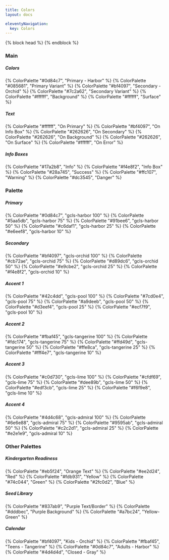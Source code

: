 ```yaml
---
title: Colors
layout: docs

eleventyNavigation:
  key: Colors
---
```

{% block head %}
<meta name="custom" value="hello">
{% endblock %}

### Main

<div class="card mb-3">
  <div class="container-fluid card-body">
    <div class="row row-cols-md-3 row-cols-sm-2 row-cols-1">
      <div class="col mb-3">
        <h5 class="mx-2">Colors</h5>
        {% ColorPalette "#0d84c7", "Primary - Harbor" %}
        {% ColorPalette "#085681", "Primary Variant" %}
        {% ColorPalette "#bf4097", "Secondary - Orchid" %}
        {% ColorPalette "#7c2a62", "Secondary Variant" %}
        {% ColorPalette "#ffffff", "Background" %}
        {% ColorPalette "#ffffff", "Surface" %}
      </div>
      <div class="col mb-3">
        <h5 class="mx-2">Text</h5>
        {% ColorPalette "#ffffff", "On Primary" %}
        {% ColorPalette "#bf4097", "On Info Box" %}
        {% ColorPalette "#262626", "On Secondary" %}
        {% ColorPalette "#262626", "On Background" %}
        {% ColorPalette "#262626", "On Surface" %}
        {% ColorPalette "#ffffff", "On Error" %}
      </div>
      <div class="col mb-3">
        <h5 class="mx-2">Info Boxes</h5>
        {% ColorPalette "#17a2b8", "Info" %}
        {% ColorPalette "#f4e8f2", "Info Box" %}
        {% ColorPalette "#28a745", "Success" %}
        {% ColorPalette "#ffc107", "Warning" %}
        {% ColorPalette "#dc3545", "Danger" %}
      </div>
    </div>
  </div>
</div>

### Palette

<div class="card mb-3">
  <div class="container-fluid card-body">
    <div class="row row-cols-md-3 row-cols-sm-2 row-cols-1">
      <div class="col mb-3">
        <h5 class="mx-2">Primary</h5>
        {% ColorPalette "#0d84c7", "gcls-harbor 100" %}
        {% ColorPalette "#5aa5db", "gcls-harbor 75" %}
        {% ColorPalette "#91bee6", "gcls-harbor 50" %}
        {% ColorPalette "#c6daf1", "gcls-harbor 25" %}
        {% ColorPalette "#e6eef8", "gcls-harbor 10" %}
      </div>
      <div class="col mb-3">
        <h5 class="mx-2">Secondary</h5>
        {% ColorPalette "#bf4097", "gcls-orchid 100" %}
        {% ColorPalette "#cb72ae", "gcls-orchid 75" %}
        {% ColorPalette "#d89dc6", "gcls-orchid 50" %}
        {% ColorPalette "#e9cbe2", "gcls-orchid 25" %}
        {% ColorPalette "#f4e8f2", "gcls-orchid 10" %}
      </div>
      <div class="col mb-3">
        <h5 class="mx-2">Accent 1</h5>
        {% ColorPalette "#42c4dd", "gcls-pool 100" %}
        {% ColorPalette "#7cd0e4", "gcls-pool 75" %}
        {% ColorPalette "#a9deeb", "gcls-pool 50" %}
        {% ColorPalette "#d3eef4", "gcls-pool 25" %}
        {% ColorPalette "#ecf7f9", "gcls-pool 10" %}
      </div>
      <div class="col mb-3">
        <h5 class="mx-2">Accent 2</h5>
        {% ColorPalette "#fbaf45", "gcls-tangerine 100" %}
        {% ColorPalette "#fdc174", "gcls-tangerine 75" %}
        {% ColorPalette "#ffd49d", "gcls-tangerine 50" %}
        {% ColorPalette "#ffe8ca", "gcls-tangerine 25" %}
        {% ColorPalette "#fff4e7", "gcls-tangerine 10" %}
      </div>
      <div class="col mb-3">
        <h5 class="mx-2">Accent 3</h5>
        {% ColorPalette "#c0d730", "gcls-lime 100" %}
        {% ColorPalette "#cfdf69", "gcls-lime 75" %}
        {% ColorPalette "#dee89b", "gcls-lime 50" %}
        {% ColorPalette "#edf3cb", "gcls-lime 25" %}
        {% ColorPalette "#f6f9e8", "gcls-lime 10" %}
      </div>
      <div class="col mb-3">
        <h5 class="mx-2">Accent 4</h5>
        {% ColorPalette "#4d4c68", "gcls-admiral 100" %}
        {% ColorPalette "#6e6e88", "gcls-admiral 75" %}
        {% ColorPalette "#9595ab", "gcls-admiral 50" %}
        {% ColorPalette "#c2c2d1", "gcls-admiral 25" %}
        {% ColorPalette "#e2e1e9", "gcls-admiral 10" %}
      </div>
    </div>
  </div>
</div>

### Other Palettes

<div class="card mb-3">
  <div class="container-fluid card-body">
    <div class="row row-cols-md-3 row-cols-sm-2 row-cols-1">
      <div class="col mb-3">
        <h5 class="mx-2">Kindergarten Readiness</h5>
        {% ColorPalette "#eb5f24", "Orange Text" %}
        {% ColorPalette "#ee2d24", "Red" %}
        {% ColorPalette "#fdb931", "Yellow" %}
        {% ColorPalette "#74c044", "Green" %}
        {% ColorPalette "#2fc0d2", "Blue" %}
      </div>
      <div class="col mb-3">
        <h5 class="mx-2">Seed Library</h5>
        {% ColorPalette "#837ab9", "Purple Text/Border" %}
        {% ColorPalette "#dddbec", "Purple Background" %}
        {% ColorPalette "#a7bc24", "Yellow-Green" %}
      </div>
      <div class="col mb-3">
        <h5 class="mx-2">Calendar</h5>
        {% ColorPalette "#bf4097", "Kids - Orchid" %}
        {% ColorPalette "#fbaf45", "Teens - Tangerine" %}
        {% ColorPalette "#0d84c7", "Adults - Harbor" %}
        {% ColorPalette "#4d4d4d", "Closed - Gray" %}
      </div>
    </div>
  </div>
</div>